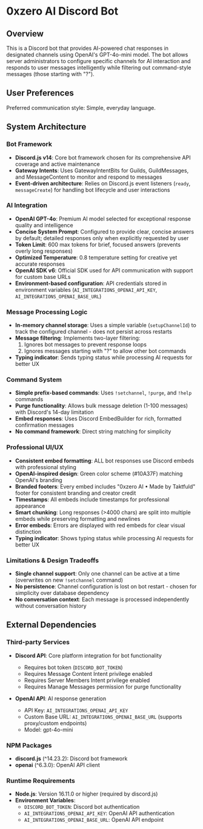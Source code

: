 # 0xzero AI Discord Bot

## Overview

This is a Discord bot that provides AI-powered chat responses in designated channels using OpenAI's GPT-4o-mini model. The bot allows server administrators to configure specific channels for AI interaction and responds to user messages intelligently while filtering out command-style messages (those starting with "?").

## User Preferences

Preferred communication style: Simple, everyday language.

## System Architecture

### Bot Framework
- **Discord.js v14**: Core bot framework chosen for its comprehensive API coverage and active maintenance
- **Gateway Intents**: Uses GatewayIntentBits for Guilds, GuildMessages, and MessageContent to monitor and respond to messages
- **Event-driven architecture**: Relies on Discord.js event listeners (`ready`, `messageCreate`) for handling bot lifecycle and user interactions

### AI Integration
- **OpenAI GPT-4o**: Premium AI model selected for exceptional response quality and intelligence
- **Concise System Prompt**: Configured to provide clear, concise answers by default; detailed responses only when explicitly requested by user
- **Token Limit**: 600 max tokens for brief, focused answers (prevents overly long responses)
- **Optimized Temperature**: 0.8 temperature setting for creative yet accurate responses
- **OpenAI SDK v6**: Official SDK used for API communication with support for custom base URLs
- **Environment-based configuration**: API credentials stored in environment variables (`AI_INTEGRATIONS_OPENAI_API_KEY`, `AI_INTEGRATIONS_OPENAI_BASE_URL`)

### Message Processing Logic
- **In-memory channel storage**: Uses a simple variable (`setupChannelId`) to track the configured channel - does not persist across restarts
- **Message filtering**: Implements two-layer filtering:
  1. Ignores bot messages to prevent response loops
  2. Ignores messages starting with "?" to allow other bot commands
- **Typing indicator**: Sends typing status while processing AI requests for better UX

### Command System
- **Simple prefix-based commands**: Uses `!setchannel`, `!purge`, and `!help` commands
- **Purge functionality**: Allows bulk message deletion (1-100 messages) with Discord's 14-day limitation
- **Embed responses**: Uses Discord EmbedBuilder for rich, formatted confirmation messages
- **No command framework**: Direct string matching for simplicity

### Professional UI/UX
- **Consistent embed formatting**: ALL bot responses use Discord embeds with professional styling
- **OpenAI-inspired design**: Green color scheme (#10A37F) matching OpenAI's branding
- **Branded footers**: Every embed includes "0xzero AI • Made by Taktfuld" footer for consistent branding and creator credit
- **Timestamps**: All embeds include timestamps for professional appearance
- **Smart chunking**: Long responses (>4000 chars) are split into multiple embeds while preserving formatting and newlines
- **Error embeds**: Errors are displayed with red embeds for clear visual distinction
- **Typing indicator**: Shows typing status while processing AI requests for better UX

### Limitations & Design Tradeoffs
- **Single channel support**: Only one channel can be active at a time (overwrites on new `!setchannel` command)
- **No persistence**: Channel configuration is lost on bot restart - chosen for simplicity over database dependency
- **No conversation context**: Each message is processed independently without conversation history

## External Dependencies

### Third-party Services
- **Discord API**: Core platform integration for bot functionality
  - Requires bot token (`DISCORD_BOT_TOKEN`)
  - Requires Message Content Intent privilege enabled
  - Requires Server Members Intent privilege enabled
  - Requires Manage Messages permission for purge functionality

- **OpenAI API**: AI response generation
  - API Key: `AI_INTEGRATIONS_OPENAI_API_KEY`
  - Custom Base URL: `AI_INTEGRATIONS_OPENAI_BASE_URL` (supports proxy/custom endpoints)
  - Model: gpt-4o-mini

### NPM Packages
- **discord.js** (^14.23.2): Discord bot framework
- **openai** (^6.3.0): OpenAI API client

### Runtime Requirements
- **Node.js**: Version 16.11.0 or higher (required by discord.js)
- **Environment Variables**: 
  - `DISCORD_BOT_TOKEN`: Discord bot authentication
  - `AI_INTEGRATIONS_OPENAI_API_KEY`: OpenAI API authentication
  - `AI_INTEGRATIONS_OPENAI_BASE_URL`: OpenAI API endpoint